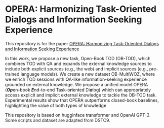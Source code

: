 # OPERA:  Harmonizing Task-Oriented Dialogs and Information Seeking Experience

This repository is for the paper [OPERA: Harmonizing Task-Oriented Dialogs and Information Seeking Experience](https://dl.acm.org/doi/abs/10.1145/3623381)

In this work, we propose a new task, Open-Book TOD (OB-TOD), which combines TOD with QA and expands the external knowledge sources to include both explicit sources (e.g., the web) and implicit sources (e.g., pre-trained language models). We create a new dataset OB-MultiWOZ, where we enrich TOD sessions with QA-like information-seeking experience grounded on external knowledge. We propose a unified model OPERA (***Op***en-book ***E***nd-to-end Task-o***r***iented Di***a***log) which can appropriately access explicit and implicit external knowledge to tackle the OB-TOD task. Experimental results show that OPERA outperforms closed-book baselines, highlighting the value of both types of knowledge

This repository is based on hugginface transformer and OpenAI GPT-3. Some scripts and dataset are adapted from DSTC9.


